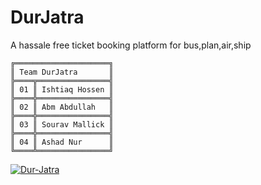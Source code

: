 # DurJatra

A hassale free ticket booking platform for bus,plan,air,ship
```
╔═════════════════════╗
║ Team DurJatra       ║
╠════╦════════════════╣
║ 01 ║ Ishtiaq Hossen ║
╠════╬════════════════╣
║ 02 ║ Abm Abdullah   ║
╠════╬════════════════╣
║ 03 ║ Sourav Mallick ║
╠════╬════════════════╣
║ 04 ║ Ashad Nur      ║
╚════╩════════════════╝
```
[![Dur-Jatra](https://img.youtube.com/vi/yIwzqUaRGQk/0.jpg)](https://www.youtube.com/watch?v=yIwzqUaRGQk)
